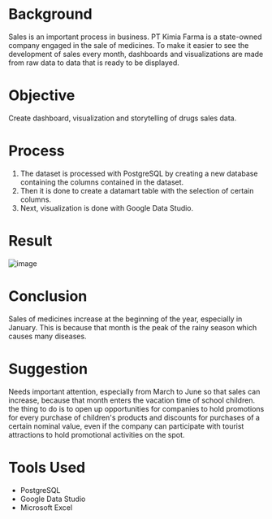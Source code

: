 # Background
Sales is an important process in business. PT Kimia Farma is a state-owned company engaged in the sale of medicines. To make it easier to see the development of sales every month, dashboards and visualizations are made from raw data to data that is ready to be displayed.
# Objective
Create dashboard, visualization and storytelling of drugs sales data.
# Process
1. The dataset is processed with PostgreSQL by creating a new database containing the columns contained in the dataset.
2. Then it is done to create a datamart table with the selection of certain columns.
3. Next, visualization is done with Google Data Studio.
# Result
![image](https://github.com/agisrachman/Sales-Performance-Dashboard/assets/116573230/764730b2-0fe9-4f42-9114-a7c2466853c2)
# Conclusion
Sales of medicines increase at the beginning of the year, especially in January. This is because that month is the peak of the rainy season which causes many diseases.
# Suggestion
Needs important attention, especially from March to June so that sales can increase, because that month enters the vacation time of school children. the thing to do is to open up opportunities for companies to hold promotions for every purchase of children's products and discounts for purchases of a certain nominal value, even if the company can participate with tourist attractions to hold promotional activities on the spot.
# Tools Used
- PostgreSQL
- Google Data Studio
- Microsoft Excel
